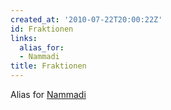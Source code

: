 ```yaml
---
created_at: '2010-07-22T20:00:22Z'
id: Fraktionen
links:
  alias_for:
  - Nammadi
title: Fraktionen
---
```


Alias for [Nammadi]

  [Nammadi]: Nammadi